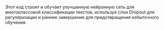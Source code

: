 Этот код строит и обучает улучшенную нейронную сеть для многоклассовой классификации текстов, используя слои Dropout для регуляризации и раннее завершение для предотвращения избыточного обучения. 
